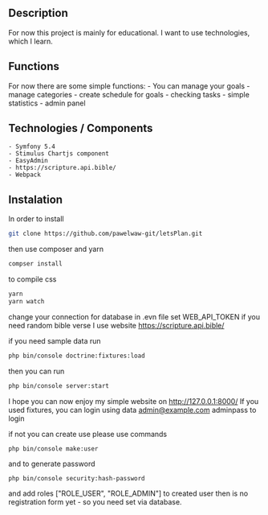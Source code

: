 Description
------------

For now this project is mainly for educational.
I want to use technologies, which I learn.

Functions
----------------

For now there are some simple functions:
    - You can manage your goals
    - manage categories
    - create schedule for goals
    - checking tasks
    - simple statistics
    - admin panel

Technologies / Components
----------------
    - Symfony 5.4
    - Stimulus Chartjs component
    - EasyAdmin
    - https://scripture.api.bible/
    - Webpack


Instalation
----------------

In order to install

```sh
git clone https://github.com/pawelwaw-git/letsPlan.git
```
then use composer and yarn

```sh
compser install 
```

to compile css

```sh
yarn 
yarn watch
```

change your connection for database in .evn file
set WEB_API_TOKEN if you need random bible verse
I use website https://scripture.api.bible/


if you need sample data run 

```sh
php bin/console doctrine:fixtures:load
```

then you can run 

```sh
php bin/console server:start 
```

I hope you can now enjoy my simple website on http://127.0.0.1:8000/
If you used fixtures, you can login using data 
admin@example.com
adminpass to login

if not you can create use 
please use commands 

```
php bin/console make:user
```

and to generate password

```
php bin/console security:hash-password
```

and add roles ["ROLE_USER", "ROLE_ADMIN"] to created user
then is no registration form yet - so you need set via database.